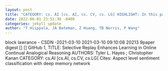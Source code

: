```yaml
--- 
layout: post 
title: "CATEGORY: cs. AI [cs. AI, cs. CV, cs. LG] HIGHLIGHT: In this paper, we establish experimental baselines, protocols, and forward and backward transfer metrics to " 
date: 2022-06-01 23:51:30 -0400 
categories: jekyll update 
author: "T Hiippala, JA Bateman, Z Huang, TB Norris, P Wang" 
--- 
```

block lawrance - CSDN -2021-03-10 2021-03-10 09:10:08 20213 9paper digest [] [] GitHub 1, TITLE: Selective Replay Enhances Learning in Online Continual Analogical Reasoning AUTHORS: Tyler L. Hayes ; Christopher Kanan CATEGORY: cs.AI [cs.AI, cs.CV, cs.LG] Cites: Aspect level sentiment classification with deep memory network